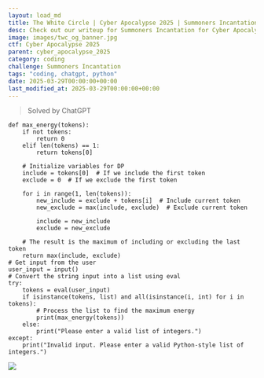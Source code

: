 ```yaml
---
layout: load_md
title: The White Circle | Cyber Apocalypse 2025 | Summoners Incantation Writeup
desc: Check out our writeup for Summoners Incantation for Cyber Apocalypse 2025 capture the flag competition.
image: images/twc_og_banner.jpg
ctf: Cyber Apocalypse 2025
parent: cyber_apocalypse_2025
category: coding
challenge: Summoners Incantation
tags: "coding, chatgpt, python"
date: 2025-03-29T00:00:00+00:00
last_modified_at: 2025-03-29T00:00:00+00:00
---
```




> Solved by ChatGPT


    def max_energy(tokens):
        if not tokens:
            return 0
        elif len(tokens) == 1:
            return tokens[0]
        
        # Initialize variables for DP
        include = tokens[0]  # If we include the first token
        exclude = 0  # If we exclude the first token
        
        for i in range(1, len(tokens)):
            new_include = exclude + tokens[i]  # Include current token
            new_exclude = max(include, exclude)  # Exclude current token
            
            include = new_include
            exclude = new_exclude
        
        # The result is the maximum of including or excluding the last token
        return max(include, exclude)
    # Get input from the user
    user_input = input()
    # Convert the string input into a list using eval
    try:
        tokens = eval(user_input)
        if isinstance(tokens, list) and all(isinstance(i, int) for i in tokens):
            # Process the list to find the maximum energy
            print(max_energy(tokens))
        else:
            print("Please enter a valid list of integers.")
    except:
        print("Invalid input. Please enter a valid Python-style list of integers.")


![](https://i.imgur.com/5fmRYuB.png)


